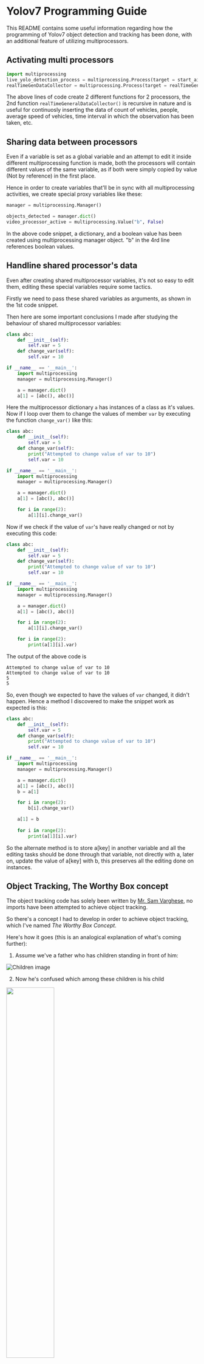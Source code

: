 # Yolov7 Programming Guide

This README contains some useful information regarding how the programming of Yolov7 object detection and tracking has been done, with an additional feature of utilizing multiprocessors.

## Activating multi processors

```py
import multiprocessing
live_yolo_detection_process = multiprocessing.Process(target = start_ai_cam, args = (objects_detected, video_processor_active))
realTimeGenDataCollector = multiprocessing.Process(target = realTimeGeneralDataCollector, args = (objects_detected, video_processor_active))
```

The above lines of code create 2 different functions for 2 processors, the 2nd function `realTimeGeneralDataCollector()` is recursive in nature and is useful for continuosly inserting the data of count of vehicles, people, average speed of vehicles, time interval in which the observation has been taken, etc.

## Sharing data between processors

Even if a variable is set as a global variable and an attempt to edit it inside different multiprocessing function is made, both the processors will contain different values of the same variable, as if both were simply copied by value (Not by reference) in the first place.

Hence in order to create variables that'll be in sync with all multiprocessing activities, we create special proxy variables like these:

```py
manager = multiprocessing.Manager()

objects_detected = manager.dict()
video_processor_active = multiprocessing.Value("b", False)
```

In the above code snippet, a dictionary, and a boolean value has been created using multiprocessing manager object. "b" in the 4rd line references boolean values.

## Handline shared processor's data

Even after creating shared multiprocessor variables, it's not so easy to edit them, editing these special variables require some tactics.

Firstly we need to pass these shared variables as arguments, as shown in the 1st code snippet.

Then here are some important conclusions I made after studying the behaviour of shared multiprocessor variables:

```python
class abc:
    def __init__(self):
        self.var = 5
    def change_var(self):
        self.var = 10

if __name__ == '__main__':
    import multiprocessing
    manager = multiprocessing.Manager()

    a = manager.dict()
    a[1] = [abc(), abc()]
```

Here the multiprocessor dictionary `a` has instances of a class as it's values. Now if I loop over them to change the values of member `var` by executing the function `change_var()` like this:

```py
class abc:
    def __init__(self):
        self.var = 5
    def change_var(self):
        print("Attempted to change value of var to 10")
        self.var = 10

if __name__ == '__main__':
    import multiprocessing
    manager = multiprocessing.Manager()

    a = manager.dict()
    a[1] = [abc(), abc()]

    for i in range(2):
        a[1][i].change_var()
```

Now if we check if the value of `var`'s have really changed or not by executing this code:

```py
class abc:
    def __init__(self):
        self.var = 5
    def change_var(self):
        print("Attempted to change value of var to 10")
        self.var = 10

if __name__ == '__main__':
    import multiprocessing
    manager = multiprocessing.Manager()

    a = manager.dict()
    a[1] = [abc(), abc()]

    for i in range(2):
        a[1][i].change_var()

    for i in range(2):
        print(a[1][i].var)
```

The output of the above code is 

```
Attempted to change value of var to 10
Attempted to change value of var to 10
5
5
```

So, even though we expected to have the values of `var` changed, it didn't happen. Hence a method I discovered to make the snippet work as expected is this:

```py
class abc:
    def __init__(self):
        self.var = 5
    def change_var(self):
        print("Attempted to change value of var to 10")
        self.var = 10

if __name__ == '__main__':
    import multiprocessing
    manager = multiprocessing.Manager()

    a = manager.dict()
    a[1] = [abc(), abc()]
    b = a[1]

    for i in range(2):
        b[i].change_var()

    a[1] = b
    
    for i in range(2):
        print(a[1][i].var)
```

So the alternate method is to store a[key] in another variable and all the editing tasks should be done through that variable, not directly with a, later on, update the value of a[key] with b, this preserves all the editing done on instances.

## Object Tracking, The Worthy Box concept

The object tracking code has solely been written by [Mr. Sam Varghese](https://www.linkedin.com/in/sam-varghese2003/), no imports have been attempted to achieve object tracking.

So there's a concept I had to develop in order to achieve object tracking, which I've named *The Worthy Box Concept*.

Here's how it goes (this is an analogical explanation of what's coming further):

1. Assume we've a father who has children standing in front of him:

![Children image](../../images/children.png)

2. Now he's confused which among these children is his child

<img src = "../../images/confuse.png" width = "50%">

3. He somehow needs to find a worthy child in order to transfer all his properties to the child.
4. Hence he starts his new mission on finding the most worthy child among those children.
5. There can be only 1 worthy child among them to inherit the father's properties.
6. Hence in order for a child to become the most worthy among other, he has to fulfill certain conditions.

<img src = "../../images/condition.png" width = "50%">

7. Ex: one of the conditions can be that the child who is nearest to the father only qualifies to be a worthy child.
8. Once the worthy child is found father will transfer all his property to that worthy child.

<img src = "../../images/award.png" width = "50%">
